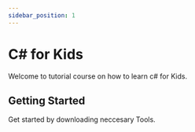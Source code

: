 ```yaml
---
sidebar_position: 1
---
```


# C# for Kids

Welcome to tutorial course on how to learn c# for Kids. 

## Getting Started

Get started by downloading neccesary Tools.
